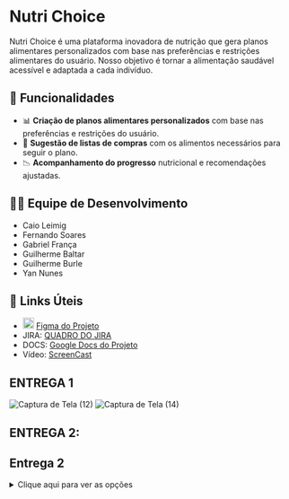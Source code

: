 # Nutri Choice

Nutri Choice é uma plataforma inovadora de nutrição que gera planos alimentares personalizados com base nas preferências e restrições alimentares do usuário. Nosso objetivo é tornar a alimentação saudável acessível e adaptada a cada indivíduo.

## 📌 Funcionalidades
- 📊 **Criação de planos alimentares personalizados** com base nas preferências e restrições do usuário.
- 🛒 **Sugestão de listas de compras** com os alimentos necessários para seguir o plano.
- 📉 **Acompanhamento do progresso** nutricional e recomendações ajustadas.

## 👨‍💻 Equipe de Desenvolvimento
- Caio Leimig
- Fernando Soares
- Gabriel França
- Guilherme Baltar
- Guilherme Burle
- Yan Nunes

## 🔗 Links Úteis
- <img src="https://upload.wikimedia.org/wikipedia/commons/3/33/Figma-logo.svg" alt="Figma Logo" width="20" height="20"> [Figma do Projeto](https://www.figma.com/design/jQSgfpDlNCRetoDEvQjKXb/Untitled?node-id=0-1&p=f&t=L4Ae5OJ66n1Ktpue-0)
- JIRA: [QUADRO DO JIRA](https://nutrichoic.atlassian.net/jira/software/projects/NUT/boards/3)
- DOCS: [Google Docs do Projeto](https://docs.google.com/document/d/1g-iEXbBWo8eqiBazO2CRx4VPKwG2W7-mh7Tq9704AgU/edit?tab=t.0)
- Vídeo: [ScreenCast](https://youtu.be/tU3ncCQZz28)


## ENTREGA 1
![Captura de Tela (12)](https://github.com/user-attachments/assets/8602a79a-7e40-4c7b-bb0e-bfeb0132fc6e)
![Captura de Tela (14)](https://github.com/user-attachments/assets/d16d4b4a-a279-48a2-8750-3c213be56e15)


## ENTREGA 2:

## Entrega 2

<details>
  <summary>Clique aqui para ver as opções</summary>
  
  - [Opção 1](#opcao-1)
  - [Opção 2](#opcao-2)
  - [Opção 3](#opcao-3)
